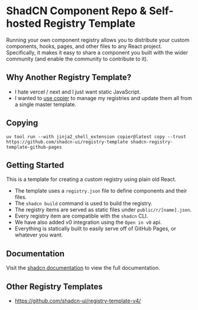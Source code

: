 # ShadCN Component Repo & Self-hosted Registry Template

Running your own component registry allows you to distribute your custom components, hooks, pages, and
other files to any React project. Specifically, it makes it easy to share a component you built with the
wider community (and enable the community to contribute to it).

## Why Another Registry Template?

* I hate vercel / next and I just want static JavaScript.
* I wanted to [use copier](https://copier.readthedocs.io/en/stable/) to manage my registries and update them all from a single master template.

## Copying

```shell
uv tool run --with jinja2_shell_extension copier@latest copy --trust https://github.com/shadcn-ui/registry-template shadcn-registry-template-github-pages
```

## Getting Started

This is a template for creating a custom registry using plain old React.

- The template uses a `registry.json` file to define components and their files.
- The `shadcn build` command is used to build the registry.
- The registry items are served as static files under `public/r/[name].json`.
- Every registry item are compatible with the `shadcn` CLI.
- We have also added v0 integration using the `Open in v0` api.
- Everything is statically built to easily serve off of GitHub Pages, or whatever you want.

## Documentation

Visit the [shadcn documentation](https://ui.shadcn.com/docs/registry) to view the full documentation.

## Other Registry Templates

* https://github.com/shadcn-ui/registry-template-v4/